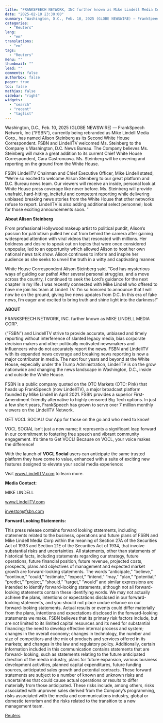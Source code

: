 ```yaml
---
title: "FRANKSPEECH NETWORK, INC further known as Mike Lindell Media Corp. (OTC Pink “FSBN”) Announces Second Washington, D.C. White House Correspondent, Alison Steinberg."
date: "2025-02-10 23:30:00"
summary: "Washington, D.C., Feb. 10, 2025 (GLOBE NEWSWIRE) — FrankSpeech Network, Inc (“FSBN”), currently being rebranded as Mike Lindell Media Corp., has named Alison Steinberg as its Second White House Correspondent. FSBN and LindellTV welcomed Ms. Steinberg to the Company's Washington, D.C. News Bureau. The Company believes Ms. Steinberg will make..."
categories:
  - "Reuters"
lang:
  - "en"
translations:
  - "en"
tags:
  - "Reuters"
menu: ""
thumbnail: ""
lead: ""
comments: false
authorbox: false
pager: true
toc: false
mathjax: false
sidebar: "right"
widgets:
  - "search"
  - "recent"
  - "taglist"
---
```


Washington, D.C., Feb. 10, 2025 (GLOBE NEWSWIRE) — FrankSpeech Network, Inc (“FSBN”), currently being rebranded as Mike Lindell Media Corp., has named Alison Steinberg as its Second White House Correspondent. FSBN and LindellTV welcomed Ms. Steinberg to the Company's Washington, D.C. News Bureau. The Company believes Ms. Steinberg will make a great addition to its current Chief White House Correspondent, Cara Castronuova. Ms. Steinberg will be covering and reporting on the ground from the White House.

FSBN LindellTV Chairman and Chief Executive Officer, Mike Lindell stated, “We’re so excited to welcome Alison Steinberg to our great platform and D.C. Bureau news team. Our viewers will receive an inside, personal look at White House press coverage like never before. Ms. Steinberg will provide unafraid, hard-hitting, inciteful and competent reporting while delivering unbiased breaking news stories from the White House that other networks refuse to report. LindellTV is also adding additional select personnel; look for those exciting announcements soon. ”

**About Alison Steinberg**

From professional Hollywood makeup artist to political pundit, Alison’s passion for patriotism pulled her out from behind the camera after gaining widespread attention with viral videos that resonated with millions. Her boldness and desire to speak out on topics that were once considered unpopular, led to an opportunity which allowed Alison to host her own national news talk show. Alison continues to inform and inspire her audience as she seeks to unveil the truth in a witty and captivating manner.

White House Correspondent Alison Steinberg said, “God has mysterious ways of guiding our paths! After several personal struggles, and a move across the country, I continued to seek the Lord’s guidance for the next chapter in my life. I was recently connected with Mike Lindell who offered to have me join his team at Lindell TV. I’m so honored to announce that I will now be on the ground, giving live news updates from D.C. In this era of fake news, I’m eager and excited to bring truth and shine light into the darkness!”

**ABOUT**

FRANKSPEECH NETWORK, INC. further known as MIKE LINDELL MEDIA CORP.

(“FSBN”) and LindellTV strive to provide accurate, unbiased and timely reporting without interference of slanted legacy media, bias corporate decision makers and other politically motivated newsmakers and influencers who do not accurately report the news. FSBN and LindellTV with its expanded news coverage and breaking news reporting is now a major contributor in media. The next four years and beyond at the White House, especially under the Trump Administration, LindellTV is on the grow nationwide and changing the news landscape in Washington, D.C., inside and outside the White House.

FSBN is a public company quoted on the OTC Markets (OTC: Pink) that heads up FrankSpeech (now LindellTV), a major broadcast platform founded by Mike Lindell in April 2021. FSBN provides a superior First-Amendment-friendly alternative to highly censored Big Tech options. In just a few short years, FrankSpeech has grown to serve over 7 million monthly viewers on the LindellTV Network.

GET VOCL SOCIAL! Our App for those on the go and who need to know!

VOCL SOCIAL isn’t just a new name; it represents a significant leap forward in our commitment to fostering free speech and vibrant community engagement. It’s time to Get VOCL! Because on VOCL, your voice makes the difference!

With the launch of **VOCL Social** users can anticipate the same trusted platform they have come to value, enhanced with a suite of exciting new features designed to elevate your social media experience:

Visit www.LindellTV.com to learn more.

**Media Contact:**

MIKE LINDELL

www.LindellTV.com

investor@fsbn.com

**Forward Looking Statements:**

This press release contains forward looking statements, including statements related to the business, operations and future plans of FSBN and Mike Lindell Media Corp within the meaning of Section 27A of the Securities Act of 1933 and Section 21E of the Securities Act of 1934, that involve substantial risks and uncertainties. All statements, other than statements of historical facts, including statements regarding our strategy, future operations, future financial position, future revenue, projected costs, prospects, plans and objectives of management and expected market growth are forward-looking statements. The words “anticipate,” “believe,” “continue,” “could,” “estimate,” “expect,” “intend,” “may,” “plan,” “potential,” “predict,” “project,” “should,” “target,” “would” and similar expressions are intended to identify forward-looking statements, although not all forward-looking statements contain these identifying words. We may not actually achieve the plans, intentions or expectations disclosed in our forward-looking statements, and you should not place undue reliance on our forward-looking statements. Actual results or events could differ materially from the plans, intentions and expectations disclosed in the forward-looking statements we make. FSBN believes that its primary risk factors include, but are not limited to its limited capital resources and its need for substantial financing; the need to develop effective internal process and system; changes in the overall economy; changes in technology, the number and size of competitors and the mix of products and services offered in its markets; and changes in the law and regulatory policy. Additionally, certain information included in this communication contains statements that are forward- looking, such as statements relating to the future anticipated direction of the media industry, plans for future expansion, various business development activities, planned capital expenditures, future funding sources, anticipated sales growth and potential contracts. These forward statements are subject to a number of known and unknown risks and uncertainties that could cause actual operations or results to differ materially from those anticipated. These risks include, among others, risks associated with unproven sales derived from the Company’s programming, risks associated with the media and communications industry, global or domestic terrorism and the risks related to the transition to a new management team.

[Reuters](https://www.tradingview.com/news/reuters.com,2025-02-10:newsml_GNX7pQ6vz:0-frankspeech-network-inc-further-known-as-mike-lindell-media-corp-otc-pink-fsbn-announces-second-washington-d-c-white-house-correspondent-alison-steinberg/)
